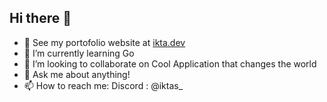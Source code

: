## Hi there 👋

- 🔭 See my portofolio website at [ikta.dev](https://ikta.dev)
- 🌱 I’m currently learning Go
- 👯 I’m looking to collaborate on Cool Application that changes the world
- 💬 Ask me about anything!
- 📫 How to reach me: Discord : @iktas_
